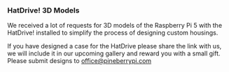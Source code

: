 ### HatDrive! 3D Models

We received a lot of requests for 3D models of the Raspberry Pi 5 with the HatDrive! installed to simplify the process of designing custom housings.

If you have designed a case for the HatDrive please share the link with us, we will include it in our upcoming gallery and reward you with a small gift. Please submit designs to office@pineberrypi.com

